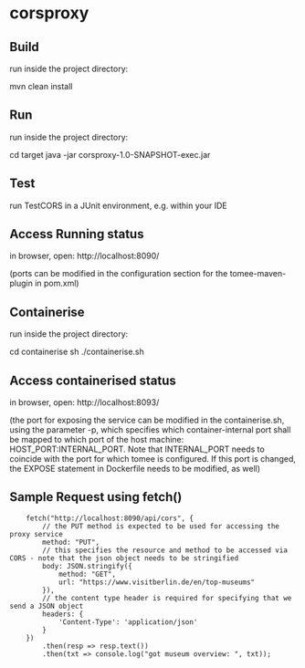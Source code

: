 # corsproxy

## Build
run inside the project directory:

mvn clean install

## Run
run inside the project directory:

cd target
java -jar corsproxy-1.0-SNAPSHOT-exec.jar

## Test
run TestCORS in a JUnit environment, e.g. within your IDE

## Access Running status
in browser, open: 
http://localhost:8090/

(ports can be modified in the configuration section for the tomee-maven-plugin in pom.xml)

## Containerise
run inside the project directory:

cd containerise
sh ./containerise.sh

## Access containerised status
in browser, open: 
http://localhost:8093/

(the port for exposing the service can be modified in the containerise.sh, using the parameter -p, which specifies which container-internal port shall be mapped to which port of the host machine: HOST_PORT:INTERNAL_PORT. Note that INTERNAL_PORT needs to coincide with the port for which tomee is configured. If this port is changed, the EXPOSE statement in Dockerfile needs to be modified, as well) 

## Sample Request using fetch()

        fetch("http://localhost:8090/api/cors", {
            // the PUT method is expected to be used for accessing the proxy service
            method: "PUT",
            // this specifies the resource and method to be accessed via CORS - note that the json object needs to be stringified
            body: JSON.stringify({
                method: "GET",
                url: "https://www.visitberlin.de/en/top-museums"
            }),
            // the content type header is required for specifying that we send a JSON object
            headers: {
                'Content-Type': 'application/json'
            }
        })
            .then(resp => resp.text())
            .then(txt => console.log("got museum overview: ", txt));
